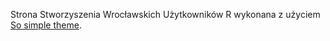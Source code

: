 Strona Stworzyszenia Wrocławskich Użytkowników R wykonana z użyciem [So simple theme](http://mmistakes.github.io/).
